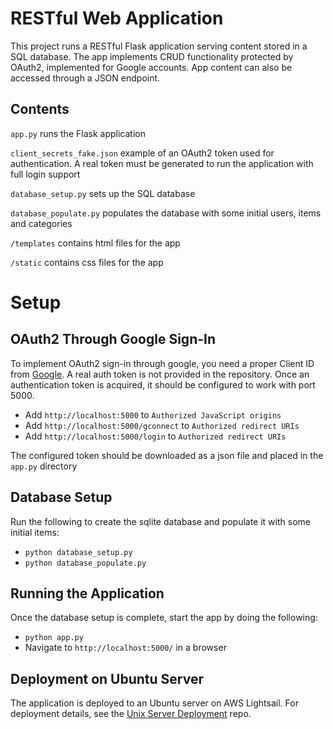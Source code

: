 # RESTful Web Application

This project runs a RESTful Flask application serving content stored in a SQL database. The app implements CRUD functionality protected by OAuth2, implemented for Google accounts. App content can also be accessed through a JSON endpoint.

## Contents

`app.py` runs the Flask application

`client_secrets_fake.json` example of an OAuth2 token used for authentication. A real token must be generated to run the application with full login support

`database_setup.py` sets up the SQL database

`database_populate.py` populates the database with some initial users, items and categories

`/templates` contains html files for the app

`/static` contains css files for the app

# Setup

## OAuth2 Through Google Sign-In

To implement OAuth2 sign-in through google, you need a proper Client ID from [Google](https://console.developers.google.com/apis/credentials). A real auth token is not provided in the repository. Once an authentication token is acquired, it should be configured to work with port 5000.

   * Add `http://localhost:5000` to `Authorized JavaScript origins`
   * Add `http://localhost:5000/gconnect` to `Authorized redirect URIs`
   * Add `http://localhost:5000/login` to `Authorized redirect URIs`
   
The configured token should be downloaded as a json file and placed in the `app.py` directory

## Database Setup

Run the following to create the sqlite database and populate it with some initial items:
   * `python database_setup.py`
   * `python database_populate.py`

## Running the Application

Once the database setup is complete, start the app by doing the following:

   * `python app.py`
   * Navigate to `http://localhost:5000/` in a browser
   
   
## Deployment on Ubuntu Server

The application is deployed to an Ubuntu server on AWS Lightsail. For deployment details, see the [Unix Server Deployment](https://github.com/kheyer/unix-server-configuration) repo.
